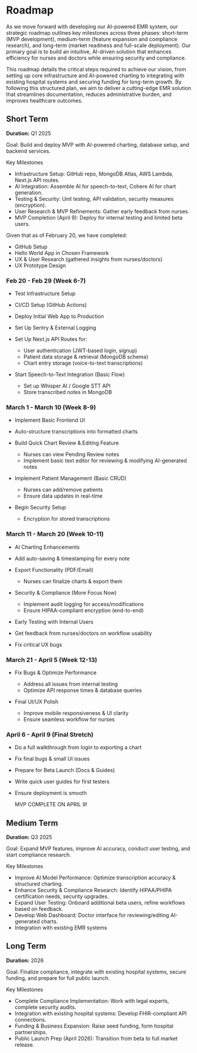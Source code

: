 # Roadmap

As we move forward with developing our AI-powered EMR system, our strategic roadmap outlines key milestones across three phases: short-term (MVP development), medium-term (feature expansion and compliance research), and long-term (market readiness and full-scale deployment). Our primary goal is to build an intuitive, AI-driven solution that enhances efficiency for nurses and doctors while ensuring security and compliance.

This roadmap details the critical steps required to achieve our vision, from setting up core infrastructure and AI-powered charting to integrating with existing hospital systems and securing funding for long-term growth. By following this structured plan, we aim to deliver a cutting-edge EMR solution that streamlines documentation, reduces administrative burden, and improves healthcare outcomes.

## Short Term

**Duration:** Q1 2025

Goal: Build and deploy MVP with AI-powered charting, database setup, and backend services.

Key Milestones

- Infrastructure Setup: GitHub repo, MongoDB Atlas, AWS Lambda, Next.js API routes.
- AI Integration: Assemble AI for speech-to-text, Cohere AI for chart generation.
- Testing & Security: Unit testing, API validation, security measures (encryption).
- User Research & MVP Refinements: Gather early feedback from nurses.
- MVP Completion (April 9): Deploy for internal testing and limited beta users.

Given that as of February 20, we have completed:

- GitHub Setup
- Hello World App in Chosen Framework
- UX & User Research (gathered insights from nurses/doctors)
-  UX Prototype Design

### Feb 20 - Feb 29 (Week 6-7)
- Test Infrastructure Setup
- CI/CD Setup (GitHub Actions)
- Deploy Initial Web App to Production
- Set Up Sentry & External Logging
- Set Up Next.js API Routes for:
  - User authentication (JWT-based login, signup)
  - Patient data storage & retrieval (MongoDB schema)
  - Chart entry storage (voice-to-text transcriptions)
  
- Start Speech-to-Text Integration (Basic Flow)
  - Set up Whisper AI / Google STT API
  - Store transcribed notes in MongoDB

### March 1 - March 10 (Week 8-9)
- Implement Basic Frontend UI

- Auto-structure transcriptions into formatted charts

- Build Quick Chart Review & Editing Feature
  - Nurses can view Pending Review notes
  - Implement basic text editor for reviewing & modifying AI-generated notes
    
- Implement Patient Management (Basic CRUD)
  - Nurses can add/remove patients
  - Ensure data updates in real-time

- Begin Security Setup
  - Encryption for stored transcriptions
    
### March 11 - March 20 (Week 10-11)
-  AI Charting Enhancements
  - Add auto-saving & timestamping for every note

- Export Functionality (PDF/Email)
  - Nurses can finalize charts & export them

- Security & Compliance (More Focus Now)
  - Implement audit logging for access/modifications
  - Ensure HIPAA-compliant encryption (end-to-end)

 - Early Testing with Internal Users
  - Get feedback from nurses/doctors on workflow usability
  - Fix critical UX bugs
    

### March 21 - April 5 (Week 12-13)

- Fix Bugs & Optimize Performance
  - Address all issues from internal testing
  - Optimize API response times & database queries

- Final UI/UX Polish
  - Improve mobile responsiveness & UI clarity
  - Ensure seamless workflow for nurses

### April 6 - April 9 (Final Stretch)

- Do a full walkthrough from login to exporting a chart
- Fix final bugs & small UI issues
- Prepare for Beta Launch (Docs & Guides)
- Write quick user guides for first testers
- Ensure deployment is smooth

  MVP COMPLETE ON APRIL 9!


## Medium Term

**Duration:** Q3 2025

Goal: Expand MVP features, improve AI accuracy, conduct user testing, and start compliance research.

Key Milestones

- Improve AI Model Performance: Optimize transcription accuracy & structured charting.
- Enhance Security & Compliance Research: Identify HIPAA/PHIPA certification needs, security upgrades.
- Expand User Testing: Onboard additional beta users, refine workflows based on feedback.
- Develop Web Dashboard: Doctor interface for reviewing/editing AI-generated charts.
- Integration with existing EMR systems

## Long Term

**Duration:** 2026

Goal: Finalize compliance, integrate with existing hospital systems, secure funding, and prepare for full public launch.

Key Milestones

- Complete Compliance Implementation: Work with legal experts, complete security audits.
- Integration with existing hospital systems: Develop FHIR-compliant API connections.
- Funding & Business Expansion: Raise seed funding, form hospital partnerships.
- Public Launch Prep (April 2026): Transition from beta to full market release.
